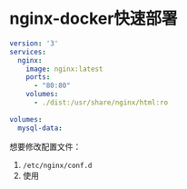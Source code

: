 # nginx-docker快速部署
```yml
version: '3'  
services:  
  nginx:  
    image: nginx:latest  
    ports:  
      - "80:80"  
    volumes:  
      - ./dist:/usr/share/nginx/html:ro  
  
volumes:  
  mysql-data:
```

想要修改配置文件：
1. `/etc/nginx/conf.d`
2. 使用